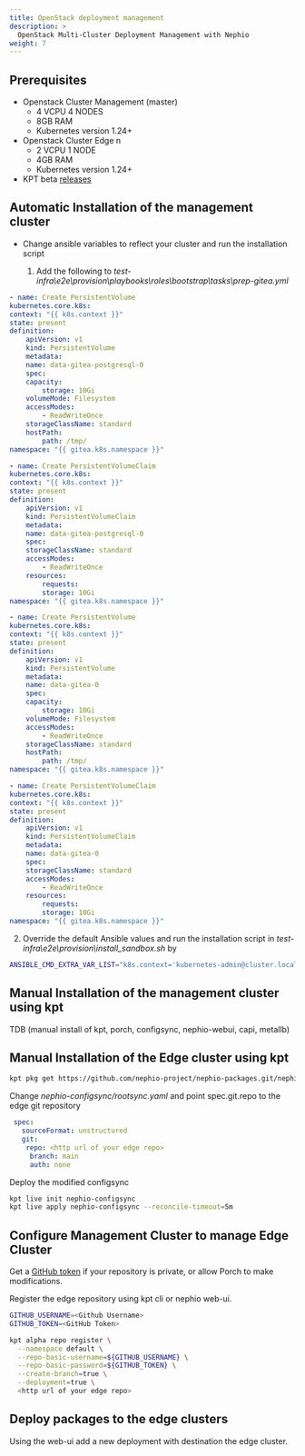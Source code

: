 ```yaml
---
title: OpenStack deployment management
description: >
  OpenStack Multi-Cluster Deployment Management with Nephio
weight: 7
---
```


## Prerequisites

* Openstack Cluster Management (master)
  * 4 VCPU 4 NODES
  * 8GB RAM
  * Kubernetes version 1.24+
* Openstack Cluster Edge n
  * 2 VCPU 1 NODE
  * 4GB RAM
  * Kubernetes version 1.24+
* KPT beta [releases](https://github.com/kptdev/kpt/releases)

## Automatic Installation of the management cluster
* Change ansible variables to reflect your cluster and run the installation script
  
  1. Add the following to *test-infra\e2e\provision\playbooks\roles\bootstrap\tasks\prep-gitea.yml*
```yaml
- name: Create PersistentVolume
kubernetes.core.k8s:
context: "{{ k8s.context }}"
state: present
definition:
    apiVersion: v1
    kind: PersistentVolume
    metadata:
    name: data-gitea-postgresql-0
    spec:
    capacity:
        storage: 10Gi
    volumeMode: Filesystem
    accessModes:
        - ReadWriteOnce
    storageClassName: standard
    hostPath:
        path: /tmp/
namespace: "{{ gitea.k8s.namespace }}"

- name: Create PersistentVolumeClaim
kubernetes.core.k8s:
context: "{{ k8s.context }}"
state: present
definition:
    apiVersion: v1
    kind: PersistentVolumeClaim
    metadata:
    name: data-gitea-postgresql-0
    spec:
    storageClassName: standard
    accessModes:
        - ReadWriteOnce
    resources:
        requests:
        storage: 10Gi
namespace: "{{ gitea.k8s.namespace }}"

- name: Create PersistentVolume
kubernetes.core.k8s:
context: "{{ k8s.context }}"
state: present
definition:
    apiVersion: v1
    kind: PersistentVolume
    metadata:
    name: data-gitea-0
    spec:
    capacity:
        storage: 10Gi
    volumeMode: Filesystem
    accessModes:
        - ReadWriteOnce
    storageClassName: standard
    hostPath:
        path: /tmp/
namespace: "{{ gitea.k8s.namespace }}"

- name: Create PersistentVolumeClaim
kubernetes.core.k8s:
context: "{{ k8s.context }}"
state: present
definition:
    apiVersion: v1
    kind: PersistentVolumeClaim
    metadata:
    name: data-gitea-0
    spec:
    storageClassName: standard
    accessModes:
        - ReadWriteOnce
    resources:
        requests:
        storage: 10Gi
namespace: "{{ gitea.k8s.namespace }}"
```
  2. Override the default Ansible values and run the installation script in
  *test-infra\e2e\provision\install_sandbox.sh* by
```bash
ANSIBLE_CMD_EXTRA_VAR_LIST="k8s.context='kubernetes-admin@cluster.local' kind.enable=false host_min_vcpu=4 host_min_cpu_ram=8" ./install_sandbox.sh
```

## Manual Installation of the management cluster using kpt
TDB (manual install of kpt, porch, configsync, nephio-webui, capi, metallb)

## Manual Installation of the Edge cluster using kpt

```bash
kpt pkg get https://github.com/nephio-project/nephio-packages.git/nephio-configsync@v1.0.1
```

Change *nephio-configsync/rootsync.yaml* and point spec.git.repo to the edge git repository
```yaml
 spec:
   sourceFormat: unstructured
   git:
    repo: <http url of your edge repo>
     branch: main
     auth: none
```
Deploy the modified configsync
```bash
kpt live init nephio-configsync
kpt live apply nephio-configsync --reconcile-timeout=5m
```

## Configure Management Cluster to manage Edge Cluster
Get a [GitHub token](https://docs.github.com/en/authentication/keeping-your-account-and-data-secure/managing-your-personal-access-tokens#fine-grained-personal-access-tokens) if your repository is private, or allow Porch to make modifications.

Register the edge repository using kpt cli or nephio web-ui.
```bash
GITHUB_USERNAME=<Github Username>
GITHUB_TOKEN=<GitHub Token>

kpt alpha repo register \
  --namespace default \
  --repo-basic-username=${GITHUB_USERNAME} \
  --repo-basic-password=${GITHUB_TOKEN} \
  --create-branch=true \
  --deployment=true \
  <http url of your edge repo>
```

## Deploy packages to the edge clusters
Using the web-ui add a new deployment with destination the edge cluster.


